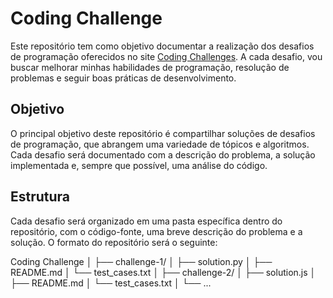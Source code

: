 # Coding Challenge

Este repositório tem como objetivo documentar a realização dos desafios de programação oferecidos no site [Coding Challenges](https://codingchallenges.fyi/). A cada desafio, vou buscar melhorar minhas habilidades de programação, resolução de problemas e seguir boas práticas de desenvolvimento.

## Objetivo

O principal objetivo deste repositório é compartilhar soluções de desafios de programação, que abrangem uma variedade de tópicos e algoritmos. Cada desafio será documentado com a descrição do problema, a solução implementada e, sempre que possível, uma análise do código.

## Estrutura

Cada desafio será organizado em uma pasta específica dentro do repositório, com o código-fonte, uma breve descrição do problema e a solução. O formato do repositório será o seguinte:

Coding Challenge │ ├── challenge-1/ │ ├── solution.py │ ├── README.md │ └── test_cases.txt │ ├── challenge-2/ │ ├── solution.js │ ├── README.md │ └── test_cases.txt │ └── ...